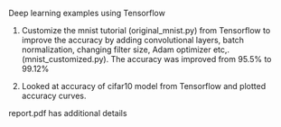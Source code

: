 Deep learning examples using Tensorflow

1) Customize the mnist tutorial (original_mnist.py) from Tensorflow to improve the accuracy by adding convolutional layers, batch normalization, changing filter size, Adam optimizer etc,. (mnist_customized.py). The accuracy was improved from 95.5% to 99.12%

2) Looked at accuracy of cifar10 model from Tensorflow and plotted accuracy curves. 


report.pdf has additional details 